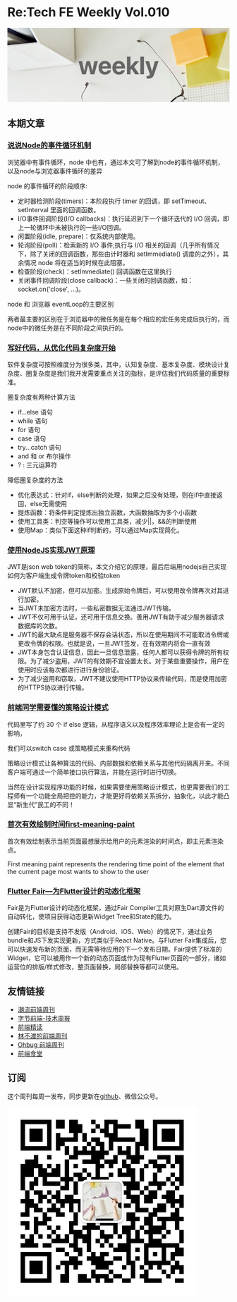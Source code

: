 # Re:Tech FE Weekly Vol.010

![](https://raw.githubusercontent.com/retech-fe/image-hosting/main/img/2022/08/08/11-10-04-9b39540aa9ffa2223c6198a222fb47a0-dcca450c-0118-4e49-b97a-d3c3b7571eb2-725b53.png)

## 本期文章

### [说说Node的事件循环机制](https://mp.weixin.qq.com/s?__biz=MzI0MzIyMDM5Ng==&mid=2649826612&idx=1&sn=62f1a20ea3e3ee4a974c08d31711d78d&)

浏览器中有事件循环，node 中也有，通过本文可了解到node的事件循环机制，以及node与浏览器事件循环的差异

node 的事件循环的阶段顺序:

+ 定时器检测阶段(timers)：本阶段执行 timer 的回调，即 setTimeout、setInterval 里面的回调函数。
+ I/O事件回调阶段(I/O callbacks)：执行延迟到下一个循环迭代的 I/O 回调，即上一轮循环中未被执行的一些I/O回调。
+ 闲置阶段(idle, prepare)：仅系统内部使用。
+ 轮询阶段(poll)：检索新的 I/O 事件;执行与 I/O 相关的回调（几乎所有情况下，除了关闭的回调函数，那些由计时器和 setImmediate() 调度的之外），其余情况 node 将在适当的时候在此阻塞。
+ 检查阶段(check)：setImmediate() 回调函数在这里执行
+ 关闭事件回调阶段(close callback)：一些关闭的回调函数，如：socket.on('close', ...)。

node 和 浏览器 eventLoop的主要区别

两者最主要的区别在于浏览器中的微任务是在每个相应的宏任务完成后执行的，而node中的微任务是在不同阶段之间执行的。

### [写好代码，从优化代码复杂度开始](https://mp.weixin.qq.com/s?__biz=MzkzMDAyNTUzMQ==&mid=2247483932&idx=1&sn=de4869c9747f4538f1319cfc161d58d5)

软件复杂度可按照维度分为很多类，其中，认知复杂度、基本复杂度、模块设计复杂度、圈复杂度是我们我开发需要重点关注的指标，是评估我们代码质量的重要标准。

圈复杂度有两种计算方法

+ if...else 语句
+ while 语句
+ for 语句
+ case 语句
+ try...catch 语句
+ and 和 or 布尔操作
+ ? : 三元运算符

降低圈复杂度的方法

+ 优化表达式：针对if，else判断的处理，如果之后没有处理，则在if中直接返回，else无需使用
+ 提炼函数：将条件判定提炼出独立函数，大函数抽取为多个小函数
+ 使用工具类：判空等操作可以使用工具类，减少||，&&的判断使用
+ 使用Map：类似下面这种if判断的，可以通过Map实现简化。

### [使用NodeJS实现JWT原理 ](https://mp.weixin.qq.com/s?__biz=MzI1ODE4NzE1Nw==&mid=2247488056&idx=1&sn=d07e95f60604aa2da9aee49b86e6cd5f)

JWT是json web token的简称，本文介绍它的原理，最后后端用nodejs自己实现如何为客户端生成令牌token和校验token

+ JWT默认不加密，但可以加密。生成原始令牌后，可以使用改令牌再次对其进行加密。
+ 当JWT未加密方法时，一些私密数据无法通过JWT传输。
+ JWT不仅可用于认证，还可用于信息交换。善用JWT有助于减少服务器请求数据库的次数。
+ JWT的最大缺点是服务器不保存会话状态，所以在使用期间不可能取消令牌或更改令牌的权限。也就是说，一旦JWT签发，在有效期内将会一直有效
+ JWT本身包含认证信息，因此一旦信息泄露，任何人都可以获得令牌的所有权限。为了减少盗用，JWT的有效期不宜设置太长。对于某些重要操作，用户在使用时应该每次都进行进行身份验证。
+ 为了减少盗用和窃取，JWT不建议使用HTTP协议来传输代码，而是使用加密的HTTPS协议进行传输。


### [前端同学需要懂的策略设计模式](https://mp.weixin.qq.com/s/AByB1PpbydNTTpFEKxnNag)

代码里写了约 30 个 if else 逻辑，从程序语义以及程序效率理论上是会有一定的影响，

我们可以switch case 或策略模式来重构代码

策略设计模式让各种算法的代码、内部数据和依赖关系与其他代码隔离开来。不同客户端可通过一个简单接口执行算法，并能在运行时进行切换。

当然在设计实现程序功能的时候，如果需要使用策略设计模式，也更需要我们的工程师有一个功能全局把控的能力，才能更好将依赖关系拆分，抽象化，以此才能凸显“新生代”民工的不同！


### [首次有效绘制时间first-meaning-paint](https://github.com/wuba/first-meaning-paint)

首次有效绘制表示当前页面最想展示给用户的元素渲染的时间点，即主元素渲染点。

First meaning paint represents the rendering time point of the element that the current page most wants to show to the user


### [Flutter Fair—为Flutter设计的动态化框架](https://fair.58.com/zh/)

Fair是为Flutter设计的动态化框架，通过Fair Compiler工具对原生Dart源文件的自动转化，使项目获得动态更新Widget Tree和State的能力。

创建Fair的目标是支持不发版（Android、iOS、Web）的情况下，通过业务bundle和JS下发实现更新，方式类似于React Native。与Flutter Fair集成后，您可以快速发布新的页面，而无需等待应用的下一个发布日期。Fair提供了标准的Widget，它可以被用作一个新的动态页面或作为现有Flutter页面的一部分，诸如运营位的排版/样式修改，整页面替换，局部替换等都可以使用。



## 友情链接

- [潮流前端周刊](https://github.com/tw93/weekly)
- [字节前端-技术周报](https://juejin.cn/user/4098589725834317)
- [前端精读](https://github.com/ascoders/weekly)
- [林不渡的前端周刊](https://fe-weekly.netlify.app/)
- [Ohbug 前端周刊](https://github.com/ohbug-org/weekly)
- [前端食堂](https://github.com/Geekhyt/weekly)

## 订阅

这个周刊每周一发布，同步更新在[github](https://github.com/retech-fe/weekly)、微信公众号。

![](https://raw.githubusercontent.com/retech-fe/image-hosting/main/img/2022/08/08/11-10-31-00dddeb5e5c7f41d76b8a886daf30c30-qrcode_for_gh_1ab4464eae79_430-173b0f.jpg)


